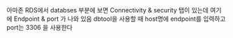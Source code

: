 아마존 RDS에서 databses 부분에 보면
Connectivity & security 탭이 있는데 
여기에 Endpoint & port 가 나와 있음
dbtool을 사용할 때 host명에 endpoint를 입력하고 
port는 3306 을 사용한다

